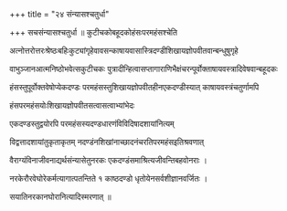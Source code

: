 +++
title = "२४ संन्यासश्चतुर्धा"

+++
सचसंन्यासश्चतुर्धा ॥ कुटीचकोबहूदकोहंसःपरमहंसश्चेति

अत्नोत्तरोत्तरःश्रेष्ठःबहिःकुट्यांगृहेवावसन्काषायवासास्त्रिदण्डीशिखायज्ञोपवीतवान्बन्धुषुगृहे

वाभुञ्जानआत्मनिष्ठोभवेत्सकुटीचकः पुत्रादीन्हित्वासप्तागाराणिभैक्षंचरन्पूर्वोक्ताषायवस्त्रादिवेषवान्बहूदकः

हंसस्तुपूर्वोक्तवेषोप्येकदण्डः परमहंसस्तुशिखायज्ञोपवीतहीनएकदण्डीस्यात् काषायवस्त्रंचतुर्णामपि

हंसपरमहंसयोःशिखायज्ञोपवीतसत्वासत्वाभ्यांभेदः

एकदण्डस्तुद्वयोरपि परमहंसस्यदण्डधारणंविविदिषादशायांनित्यम्

विद्वत्तादशायांतुकृताकृतम् नदण्डंनशिखांनाच्छादनंचरतिपरमहंसइतिश्रवणात्

वैराग्यंविनाजीवनाद्यर्थसंन्यासेतुनरकः एकदण्डंसमाश्रित्यजीवन्तिबहवोनराः ।

नरकेरौरवेघोरेकर्मत्यागात्पतन्तिते १ काष्ठदण्डो धृतोयेनसर्वशीज्ञानवर्जितः ।

सयातिनरकानघोरानित्यादिस्मरणात् ॥
